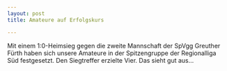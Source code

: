 ```yaml
---
layout: post
title: Amateure auf Erfolgskurs

---
```


Mit einem 1:0-Heimsieg gegen die zweite Mannschaft der SpVgg Greuther Fürth haben sich unsere Amateure in der Spitzengruppe der Regionalliga Süd festgesetzt. Den Siegtreffer erzielte Vier. Das sieht gut aus...


